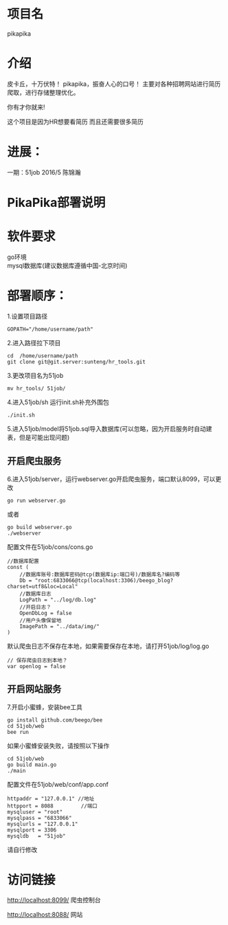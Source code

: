 # 项目名
pikapika

# 介绍
皮卡丘，十万伏特！
pikapika，振奋人心的口号！
主要对各种招聘网站进行简历爬取，进行存储整理优化。

你有才你就来!

这个项目是因为HR想要看简历
而且还需要很多简历


# 进展：
一期：51job  2016/5 陈锦瀚

# PikaPika部署说明

# 软件要求
go环境  
mysql数据库(建议数据库遵循中国-北京时间)

# 部署顺序：
1.设置项目路径

	GOPATH="/home/username/path"

2.进入路径拉下项目

	cd  /home/username/path
	git clone git@git.server:sunteng/hr_tools.git

3.更改项目名为51job

	mv hr_tools/ 51job/

4.进入51job/sh 运行init.sh补充外围包

	./init.sh

5.进入51job/model将51job.sql导入数据库(可以忽略，因为开启服务时自动建表，但是可能出现问题)


##  开启爬虫服务
6.进入51job/server，运行webserver.go开启爬虫服务，端口默认8099，可以更改
 	
 	go run webserver.go

或者
	
	go build webserver.go
	./webserver
 	
 配置文件在51job/cons/cons.go

	//数据库配置
	const (
		//数据库账号:数据库密码@tcp(数据库ip:端口号)/数据库名?编码等
		Db = "root:6833066@tcp(localhost:3306)/beego_blog?charset=utf8&loc=Local"
		//数据库日志
		LogPath = "../log/db.log"
		//开启日志？
		OpenDbLog = false
		//用户头像保留地
		ImagePath = "../data/img/"
	)

默认爬虫日志不保存在本地，如果需要保存在本地，请打开51job/log/log.go

	// 保存爬虫日志到本地？
	var openlog = false

## 开启网站服务
 7.开启小蜜蜂，安装bee工具

	go install github.com/beego/bee
 	cd 51job/web
 	bee run

如果小蜜蜂安装失败，请按照以下操作

	cd 51job/web
	go build main.go
	./main
	
配置文件在51job/web/conf/app.conf
	
	httpaddr = "127.0.0.1" //地址
	httpport = 8088         //端口
	mysqluser = "root"
	mysqlpass = "6833066"
	mysqlurls = "127.0.0.1"
	mysqlport = 3306
	mysqldb   = "51job"

请自行修改

# 访问链接
[http://localhost:8099/](http://localhost:8099/) 爬虫控制台

[http://localhost:8088/](http://localhost:8088/) 网站


